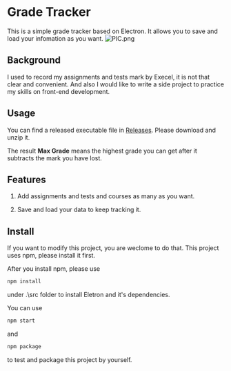 # Grade Tracker

This is a simple grade tracker based on Electron. It allows you to save and load your infomation as you want.
![PIC.png](https://s2.loli.net/2022/01/09/4HR3YW5wl6fMn8K.png)

## Background

I used to record my assignments and tests mark by Execel, it is not that clear and convenient. And also I would like to write a side project to practice my skills on front-end development.

## Usage
You can find a released executable file in [Releases](https://github.com/PaulDuanGitHub/grade-tracker/releases). Please download and unzip it.

The result **Max Grade** means the highest grade you can get after it subtracts the mark you have lost.

## Features
1. Add assignments and tests and courses as many as you want.
   
2. Save and load your data to keep tracking it.

## Install
If you want to modify this project, you are weclome to do that. This project uses npm, please install it first.

After you install npm, please use

```sh
npm install
```
under .\src folder to install Eletron and it's dependencies.

You can use
```sh
npm start
```
and 
```sh
npm package
```
to test and package this project by yourself.